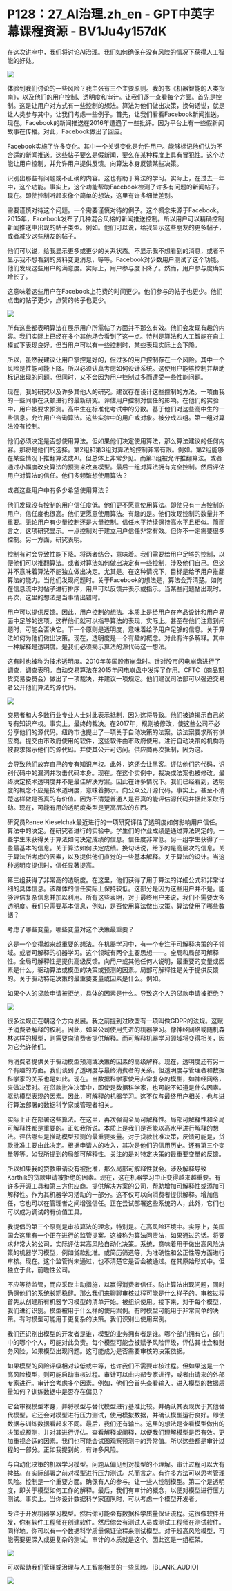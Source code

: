 # P128：27_AI治理.zh_en - GPT中英字幕课程资源 - BV1Ju4y157dK

在这次讲座中，我们将讨论AI治理。我们如何确保在没有风险的情况下获得人工智能的好处。

![](img/00311d0a9bc1c4101473c0683f965cc6_1.png)

体验到我们讨论的一些风险？我主张有三个主要原则。我的书《机器智能的人类指南》，以及他们的用户控制、透明度和审计。让我们逐一查看每个方面。首先是控制。这是让用户对方式有一些控制的想法。算法为他们做出决策，换句话说，就是让人类参与其中。让我们考虑一些例子。首先，让我们看看Facebook新闻推送。现在。Facebook的新闻推送在2016年遭遇了一些批评。因为平台上有一些假新闻故事在传播。对此，Facebook做出了回应。

Facebook实施了许多变化。其中一个关键变化是允许用户。能够标记他们认为不合适的新闻推送。这些帖子要么是假新闻，要么在某种程度上具有冒犯性。这个功能让用户控制，并允许用户提供反馈。向算法本身反馈某些决策。

识别出那些有问题或不正确的内容。这也有助于算法的学习。实际上，在过去一年中，这个功能。事实上，这个功能帮助Facebook检测了许多有问题的新闻帖子。现在。即使控制听起来像个简单的想法，这里有许多细微差别。

需要谨慎对待这个问题。一个需要谨慎对待的例子。这个概念来源于Facebook。2015年，Facebook发布了几种混合风格的新闻推送控制。所以用户可以精确控制新闻推送中出现的帖子类型。例如。他们可以说，给我显示这些朋友的更多帖子，或者减少这些朋友的帖子。

他们可以说，给我显示更多或更少的关系状态。不显示我不想看到的消息，或者不显示我不想看到的资料变更消息，等等。Facebook对少数用户测试了这个功能。他们发现这些用户的满意度。实际上，用户参与度下降了。然而，用户参与度确实增长了。

这意味着这些用户在Facebook上花费的时间更少。他们参与的帖子也更少。他们点击的帖子更少，点赞的帖子也更少。

![](img/00311d0a9bc1c4101473c0683f965cc6_3.png)

所有这些都表明算法在展示用户所需帖子方面并不那么有效。他们会发现有趣的内容。我们实际上已经在多个其他场合看到了这一点。特别是算法和人工智能在自主模式下表现良好。但当用户可以有一些控制时，某些表现实际上会下降。

所以，虽然我建议让用户掌控是好的，但过多的用户控制存在一个风险。其中一个风险是性能可能下降。所以必须认真考虑如何设计系统。这使用户能够控制并帮助标记出现的问题。但同时，又不会因为用户控制过多而遭受一些性能问题。

现在，我的研究以及许多其他人的研究。建议存在设计这些控制的方法。一项由我的一些同事在沃顿进行的最新研究。评估用户控制对信任的影响。在他们的实验中，用户被要求预测。高中生在标准化考试中的分数。基于他们对这些高中生的一些信息。允许用户咨询算法。这些实验中的用户或对象。被分成四组。第一组对算法没有控制。

他们必须决定是否想使用算法。但如果他们决定使用算法，那么算法建议的任何内容。那将是他们的选择。第2组和第3组对算法的控制非常有限。例如。第2组能够在某些情况下推翻算法或AI。但总体上非常少见。而第3组被允许推翻算法。或者通过小幅度改变算法的预测来改变模型。最后一组对算法拥有完全控制。然后评估用户对算法的信任。他们多频繁想使用算法？

或者这些用户中有多少希望使用算法？

他们发现没有控制的用户信任度低。他们更不愿意使用算法。即使只有一点控制的用户，信任度也很高。他们更愿意使用算法。有趣的是。他们发现控制的数量并不重要。无论用户有少量控制还是大量控制。信任水平持续保持高水平且相似。简而言之，这项研究显示。一点控制对于建立用户信任非常有效。但你不一定需要很多控制。另一方面，研究表明。

控制有时会导致性能下降。将两者结合，意味着。我们需要给用户足够的控制，以便他们可以推翻算法。或者对算法如何做出决定有一些控制，涉及他们自己。但这并不意味着算法不能独立做出决定。尤其是。在这种情况下，目标是给予用户推翻算法的能力。当他们发现问题时。关于Facebook的想法是，算法会弄清楚。如何在信息流中对帖子进行排序，用户可以反馈并表示或指示。当某些问题帖出现时。再次，这里的想法是当事情出错时。

用户可以提供反馈。因此，用户控制的想法。本质上是给用户在产品设计和用户界面中足够的选项。这样他们就可以指导算法的表现，实际上。甚至在他们注意到问题时，可能会否决它。下一个原则是透明度，意味着给予用户足够的信息。关于算法如何为他们做出决策。现在，透明度是一个有趣的概念。对此有许多解释。其中一种解释是透明度。是我们必须揭示算法的源代码这一想法。

这有时也被称为技术透明度。2010年美国股市崩盘时。针对股市闪电崩盘进行了调查，调查表明。自动交易算法在2015年闪电崩盘中发挥了作用。CFTC（商品期货交易委员会）做出了一项裁决，并建议一项规定。他们建议司法部可以强迫交易者公开他们算法的源代码。

![](img/00311d0a9bc1c4101473c0683f965cc6_5.png)

交易者和大多数行业专业人士对此表示抵制，因为这将导致。他们被迫揭示自己的专有知识产权。事实上，最终的裁决。在2017年，规则被修改，使这些公司不必分享他们的源代码。纽约市也提出了一项关于自动决策的法案。该法案要求所有供应商。提交由市政府使用的软件，这些软件由市政府使用。进行自动决策的机构将被要求揭示他们的源代码。并使其公开可访问。供应商再次抵制，因为这。

会导致他们放弃自己的专有知识产权。此外，这还会让黑客。评估他们的代码，识别代码中的漏洞并攻击代码本身。现在。在这个实例中，裁决或法案也被修改。最终决定技术透明度并不是最佳解决方案。因此在许多情况下。我们已经看到，透明度的概念不应是技术透明度，意味着揭示。向公众公开源代码。事实上，甚至不清楚这样做是否真的有价值。因为不清楚普通人是否真的能评估源代码并据此采取行动。现在，可能有用的透明度类型是更高层次的东西。

研究员Renee Kieselchak最近进行的一项研究评估了透明度如何影响用户信任。算法中的决定。在研究者进行的实验中。学生们的作业成绩是通过算法确定的。一些学生未获得关于算法如何决定成绩的信息。信任度非常低。另一组学生获得了一些最基本的信息。关于算法如何决定成绩。换句话说，给予的是高层次的信息。关于算法所考虑的因素，以及提供他们直觉的一些基本解释。关于算法的设计。当这种透明度提供时，信任显著提高。

第三组获得了非常高的透明度。在这里，他们获得了用于算法的详细公式和非常详细的具体信息。该群体的信任实际上保持较低。这部分是因为这些用户并不是。能够评估复杂信息并加以利用。所有这些表明，对于最终用户来说，我们不需要太多透明度。我们只需要基本信息，例如，是否使用算法做出决策。算法使用了哪些数据？

考虑了哪些变量，哪些变量对这个决策最重要？

这是一个变得越来越重要的想法。在机器学习中，有一个专注于可解释决策的子领域。或者可解释的机器学习。这个领域有两个主要思想——。全局和局部可解释性。全局可解释性是提供高级反馈。向用户或其他任何人说明，最重要的变量或因素是什么。驱动算法或模型的决策或预测的因素。局部可解释性是关于提供反馈的。关于驱动特定决策的最重要变量或因素是什么。例如。

如果个人的贷款申请被拒绝，具体的因素是什么。导致这个人的贷款申请被拒绝？



![](img/00311d0a9bc1c4101473c0683f965cc6_7.png)

很多法规正在朝这个方向发展。我之前提到过欧盟有一项叫做GDPR的法规。这赋予消费者解释的权利。因此，如果公司使用先进的机器学习。像神经网络或随机森林这样的模型，则需要向消费者提供解释。而可解释机器学习领域将变得相关，因为它允许他们。

向消费者提供关于驱动模型预测或决策的因素的高级解释。现在，透明度还有另一个有趣的方面。我们谈到了透明度与最终消费者的关系。但透明度与管理者和数据科学家的关系也是如此。现在。当数据科学家使用非常复杂的模型，如神经网络，来做决策时。在贷款批准决策中，即使是数据科学家，也可能不知道是什么因素。驱动模型表现的因素。因此，可解释的机器学习。这不仅与最终用户相关，也与进行算法部署的数据科学家或管理者相关。

实际上正在部署这些算法。在这里，再次强调全局可解释性。局部可解释性和全局可解释性都是重要的。正如我所说。本质上是我们是否能以高水平进行解释的想法。评估哪些是推动模型预测的最重要变量。对于贷款批准决策，反馈可能是，贷款批准主要由此决定。根据申请人的收入，其次是他们的信用历史。还有第三个变量等等。如我所提到的局部可解释性。关注的是对特定决策的最重要变量的反馈。

所以如果我的贷款申请没有被批准，那么局部可解释性就会。涉及解释导致Karthik的贷款申请被拒绝的因素。现在，这在机器学习中正变得越来越重要。有许多开源工具和第三方供应商。提供解决方案的公司，帮助增加可解释性或添加可解释性。作为其机器学习活动的一部分。这不仅可以向消费者提供解释。增加信任，它也可以在管理者之间增强信任。正在尝试部署这些系统的人，此外，它们也可以成为调试的有价值工具。

我提倡的第三个原则是审核算法的理念，特别是。在高风险环境中。实际上，美国国会这里有一个正在进行的监管提案。这被称为算法问责法，如果通过的话。将要求非常大的公司，实际评估其高风险自动化决策。系统，意味着用于做出高风险决策的机器学习模型，例如贷款批准。或简历筛选等，为准确性和公正性等方面进行审核。现在。这个监管尚未通过，也不清楚它是否会被通过。在其原始形式中。但独立于此，前瞻性公司。

不应等待监管，而应采取主动措施，以赢得消费者信任。防止算法出现问题，同时确保他们的系统长期稳健。那么我们来聊聊审核过程可能是什么样子的。审核过程首先从创建所有机器学习模型的清单开始。被组织使用。接下来，对于每个模型，我们进行识别。模型被用于什么样的使用案例。有时模型可能用于非常简单的决策。有时模型可能用于更复杂的决策。我们识别出使用案例。

我们还识别出模型的开发者是谁，模型的业务拥有者是谁。哪个部门拥有它，部门中的哪个个人，可能对此负责。每个模型可能会被赋予风险评级，评估其社会和财务风险。如果模型出现问题。这可能成为是否需要审核的决策依据。

如果模型的风险评级相对较低或中等，也许我们不需要审核过程。但如果这是一个高风险模型，则可能启动审核过程。审计可以由内部专家进行，或者由请来的外部专家进行。审计会考虑多个因素。例如，他们会首先查看输入。进入模型的数据质量如何？训练数据中是否存在偏见？

它会审视模型本身，并将模型与替代模型进行基准比较。并确认其表现优于其他替代模型。它还会对模型进行压力测试，使用模拟数据，并确认模型运行良好。即使数据与训练数据看起来不同。最后，我们还有输出。这里的想法是查看模型做出的决策或预测，并对其进行评估。查看解释或阐释，以便我们理解模型是否有效。更加重视合适的因素。我们也可能会试图观察预测中的异常值。所以这些都是审计过程的一部分。正如我提到的，有许多风险。

与自动化决策的机器学习模型。问题从偏见到对模型的不理解。审计过程可以大有裨益。在实际部署之前对模型进行压力测试。总而言之。有许多方法可以思考管理风险。控制是一个重要方面。确保有人的参与。让一些人控制模型。第二个是透明度，即关于模型如何工作的解释。最后，我们有审计的概念，以便对模型进行压力测试。事实上。当你设计数据科学家团队时，可以考虑一个模型开发者。

专注于开发机器学习模型。然后你可能会有数据科学质量保证流程。这很像软件开发，你有软件工程师在创建软件。然后你会有测试人员或测试工程师在测试软件。同样地。你可以有一个数据科学质量保证流程来测试模型。对于超高风险模型，可能需要更深入或更复杂的测试。审计的本质就是这个。因此这是一组框架。

![](img/00311d0a9bc1c4101473c0683f965cc6_9.png)

可以帮助我们管理或治理与人工智能相关的一些风险。[BLANK_AUDIO]



![](img/00311d0a9bc1c4101473c0683f965cc6_11.png)
